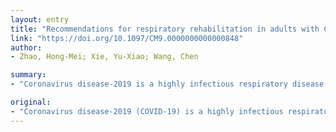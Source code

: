 ```yaml
---
layout: entry
title: "Recommendations for respiratory rehabilitation in adults with COVID-19"
link: "https://doi.org/10.1097/CM9.0000000000000848"
author:
- Zhao, Hong-Mei; Xie, Yu-Xiao; Wang, Chen

summary:
- "Coronavirus disease-2019 is a highly infectious respiratory disease that leads to respiratory, physical, and psychological dysfunction in patients. Respiratory rehabilitation is an important intervention as well as cure for clinical patients with COVID-19. The recommendations are based on the opinions of frontline clinical experts involved in the management of this epidemic and a review of the relevant literature and evidence."

original:
- "Coronavirus disease-2019 (COVID-19) is a highly infectious respiratory disease that leads to respiratory, physical, and psychological dysfunction in patients. Respiratory rehabilitation is an important intervention as well as cure for clinical patients. With increased understanding of COVID-19 and the accumulation of clinical experience, we proposed recommendations for respiratory rehabilitation in adults with COVID-19 based on the opinions of frontline clinical experts involved in the management of this epidemic and a review of the relevant literature and evidence. Our recommendations are as follows: 1. for inpatients with COVID-19, respiratory rehabilitation would relieve the symptoms of dyspnea, anxiety, and depression and eventually improve physical functions and the quality of life; 2. for severe/critical inpatients, early respiratory rehabilitation is not suggested; 3. for patients in isolation, respiratory rehabilitation guidance should be conducted through educational videos, instruction manuals, or remote consultation; 4. assessment and monitoring should be performed throughout the respiratory rehabilitation process; 5. proper grade protection should be used following the present guidelines. These recommendations can guide clinical practice and form the basis for respiratory rehabilitation in COVID-19 patients."
---
```



